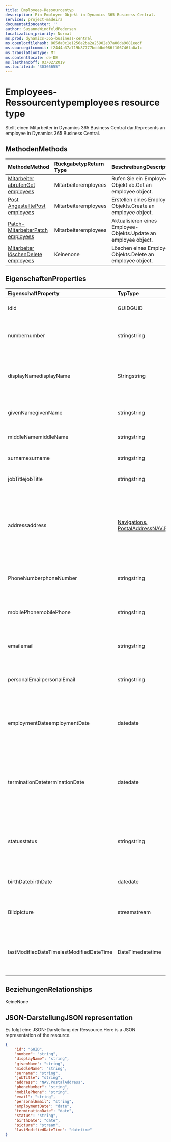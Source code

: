 ```yaml
---
title: Employees-Ressourcentyp
description: Ein Employee-Objekt in Dynamics 365 Business Central.
services: project-madeira
documentationcenter: ''
author: SusanneWindfeldPedersen
localization_priority: Normal
ms.prod: dynamics-365-business-central
ms.openlocfilehash: 865da0c1e1256e2ba2a25902e37a00da9081eedf
ms.sourcegitcommit: f2444a37a719b87777bdddbd086f106746fa0a1c
ms.translationtype: MT
ms.contentlocale: de-DE
ms.lasthandoff: 03/02/2019
ms.locfileid: "30366655"
---
```

# <a name="employees-resource-type"></a><span data-ttu-id="0e852-103">Employees-Ressourcentyp</span><span class="sxs-lookup"><span data-stu-id="0e852-103">employees resource type</span></span>
<span data-ttu-id="0e852-104">Stellt einen Mitarbeiter in Dynamics 365 Business Central dar.</span><span class="sxs-lookup"><span data-stu-id="0e852-104">Represents an employee in Dynamics 365 Business Central.</span></span>

## <a name="methods"></a><span data-ttu-id="0e852-105">Methoden</span><span class="sxs-lookup"><span data-stu-id="0e852-105">Methods</span></span>

| <span data-ttu-id="0e852-106">Methode</span><span class="sxs-lookup"><span data-stu-id="0e852-106">Method</span></span>                                              | <span data-ttu-id="0e852-107">Rückgabetyp</span><span class="sxs-lookup"><span data-stu-id="0e852-107">Return Type</span></span>|<span data-ttu-id="0e852-108">Beschreibung</span><span class="sxs-lookup"><span data-stu-id="0e852-108">Description</span></span>               |
|:----------------------------------------------------|:-----------|:-------------------------|
|[<span data-ttu-id="0e852-109">Mitarbeiter abrufen</span><span class="sxs-lookup"><span data-stu-id="0e852-109">Get employees</span></span>](../api/dynamics-employee-get.md)      |<span data-ttu-id="0e852-110">Mitarbeiter</span><span class="sxs-lookup"><span data-stu-id="0e852-110">employees</span></span>  |<span data-ttu-id="0e852-111">Rufen Sie ein Employee-Objekt ab.</span><span class="sxs-lookup"><span data-stu-id="0e852-111">Get an employee object.</span></span>   |
|[<span data-ttu-id="0e852-112">Post Angestellte</span><span class="sxs-lookup"><span data-stu-id="0e852-112">Post employees</span></span>](../api/dynamics-create-employee.md)  |<span data-ttu-id="0e852-113">Mitarbeiter</span><span class="sxs-lookup"><span data-stu-id="0e852-113">employees</span></span>  |<span data-ttu-id="0e852-114">Erstellen eines Employee-Objekts.</span><span class="sxs-lookup"><span data-stu-id="0e852-114">Create an employee object.</span></span>|
|[<span data-ttu-id="0e852-115">Patch-Mitarbeiter</span><span class="sxs-lookup"><span data-stu-id="0e852-115">Patch employees</span></span>](../api/dynamics-employee-update.md) |<span data-ttu-id="0e852-116">Mitarbeiter</span><span class="sxs-lookup"><span data-stu-id="0e852-116">employees</span></span>  |<span data-ttu-id="0e852-117">Aktualisieren eines Employee-Objekts.</span><span class="sxs-lookup"><span data-stu-id="0e852-117">Update an employee object.</span></span>|
|[<span data-ttu-id="0e852-118">Mitarbeiter löschen</span><span class="sxs-lookup"><span data-stu-id="0e852-118">Delete employees</span></span>](../api/dynamics-employee-delete.md)|<span data-ttu-id="0e852-119">Keine</span><span class="sxs-lookup"><span data-stu-id="0e852-119">none</span></span>       |<span data-ttu-id="0e852-120">Löschen eines Employee-Objekts.</span><span class="sxs-lookup"><span data-stu-id="0e852-120">Delete an employee object.</span></span>|

## <a name="properties"></a><span data-ttu-id="0e852-121">Eigenschaften</span><span class="sxs-lookup"><span data-stu-id="0e852-121">Properties</span></span>
| <span data-ttu-id="0e852-122">Eigenschaft</span><span class="sxs-lookup"><span data-stu-id="0e852-122">Property</span></span>           | <span data-ttu-id="0e852-123">Typ</span><span class="sxs-lookup"><span data-stu-id="0e852-123">Type</span></span>   |<span data-ttu-id="0e852-124">Beschreibung</span><span class="sxs-lookup"><span data-stu-id="0e852-124">Description</span></span>                                            |
|:-------------------|:-------|:------------------------------------------------------|
|<span data-ttu-id="0e852-125">id</span><span class="sxs-lookup"><span data-stu-id="0e852-125">id</span></span>                  |<span data-ttu-id="0e852-126">GUID</span><span class="sxs-lookup"><span data-stu-id="0e852-126">GUID</span></span>    |<span data-ttu-id="0e852-127">Die Mitarbeiter-ID.</span><span class="sxs-lookup"><span data-stu-id="0e852-127">The employee ID.</span></span> <span data-ttu-id="0e852-128">Nicht bearbeitbar.</span><span class="sxs-lookup"><span data-stu-id="0e852-128">Non-editable.</span></span>                         |
|<span data-ttu-id="0e852-129">number</span><span class="sxs-lookup"><span data-stu-id="0e852-129">number</span></span>              |<span data-ttu-id="0e852-130">string</span><span class="sxs-lookup"><span data-stu-id="0e852-130">string</span></span>  |<span data-ttu-id="0e852-131">Die Mitarbeiternummer.</span><span class="sxs-lookup"><span data-stu-id="0e852-131">The employee number.</span></span> <span data-ttu-id="0e852-132">Schreibgeschützt.</span><span class="sxs-lookup"><span data-stu-id="0e852-132">Read-Only.</span></span>                        |
|<span data-ttu-id="0e852-133">displayName</span><span class="sxs-lookup"><span data-stu-id="0e852-133">displayName</span></span>         |<span data-ttu-id="0e852-134">String</span><span class="sxs-lookup"><span data-stu-id="0e852-134">string</span></span>  |<span data-ttu-id="0e852-135">Der angegebene Name und Nachname des Mitarbeiters.</span><span class="sxs-lookup"><span data-stu-id="0e852-135">The employee givenName + surname.</span></span> <span data-ttu-id="0e852-136">Schreibgeschützt.</span><span class="sxs-lookup"><span data-stu-id="0e852-136">Read-Only.</span></span>           |
|<span data-ttu-id="0e852-137">givenName</span><span class="sxs-lookup"><span data-stu-id="0e852-137">givenName</span></span>           |<span data-ttu-id="0e852-138">string</span><span class="sxs-lookup"><span data-stu-id="0e852-138">string</span></span>  |<span data-ttu-id="0e852-139">Der angegebene Name des Mitarbeiters.</span><span class="sxs-lookup"><span data-stu-id="0e852-139">The given name of the employee.</span></span>                        |
|<span data-ttu-id="0e852-140">middleName</span><span class="sxs-lookup"><span data-stu-id="0e852-140">middleName</span></span>          |<span data-ttu-id="0e852-141">string</span><span class="sxs-lookup"><span data-stu-id="0e852-141">string</span></span>  |<span data-ttu-id="0e852-142">Der Vorname des Mitarbeiters.</span><span class="sxs-lookup"><span data-stu-id="0e852-142">The middle name of the employee.</span></span>                       |
|<span data-ttu-id="0e852-143">surname</span><span class="sxs-lookup"><span data-stu-id="0e852-143">surname</span></span>             |<span data-ttu-id="0e852-144">string</span><span class="sxs-lookup"><span data-stu-id="0e852-144">string</span></span>  |<span data-ttu-id="0e852-145">Der Nachname des Mitarbeiters</span><span class="sxs-lookup"><span data-stu-id="0e852-145">The surname of the employee</span></span>                            |
|<span data-ttu-id="0e852-146">jobTitle</span><span class="sxs-lookup"><span data-stu-id="0e852-146">jobTitle</span></span>            |<span data-ttu-id="0e852-147">string</span><span class="sxs-lookup"><span data-stu-id="0e852-147">string</span></span>  |<span data-ttu-id="0e852-148">Der vollständige Name des Mitarbeiters</span><span class="sxs-lookup"><span data-stu-id="0e852-148">The full name of the employee</span></span>                          |
|<span data-ttu-id="0e852-149">address</span><span class="sxs-lookup"><span data-stu-id="0e852-149">address</span></span>             |[<span data-ttu-id="0e852-150">Navigations. PostalAddress</span><span class="sxs-lookup"><span data-stu-id="0e852-150">NAV.PostalAddress</span></span>](../resources/dynamics-complextypes.md)|<span data-ttu-id="0e852-151">Gibt die Adresse des Mitarbeiters an.</span><span class="sxs-lookup"><span data-stu-id="0e852-151">Specifies the employee's address.</span></span> <span data-ttu-id="0e852-152">Diese Adresse wird in allen Ressourcen Dokumenten des Mitarbeiters angezeigt.</span><span class="sxs-lookup"><span data-stu-id="0e852-152">This address will appear on all resource documents for the employee.</span></span>|
|<span data-ttu-id="0e852-153">PhoneNumber</span><span class="sxs-lookup"><span data-stu-id="0e852-153">phoneNumber</span></span>         |<span data-ttu-id="0e852-154">string</span><span class="sxs-lookup"><span data-stu-id="0e852-154">string</span></span>  |<span data-ttu-id="0e852-155">Gibt die Telefonnummer des Mitarbeiters an.</span><span class="sxs-lookup"><span data-stu-id="0e852-155">Specifies the employee's telephone number.</span></span>             |
|<span data-ttu-id="0e852-156">mobilePhone</span><span class="sxs-lookup"><span data-stu-id="0e852-156">mobilePhone</span></span>         |<span data-ttu-id="0e852-157">string</span><span class="sxs-lookup"><span data-stu-id="0e852-157">string</span></span>  |<span data-ttu-id="0e852-158">Gibt die Mobiltelefonnummer des Mitarbeiters an.</span><span class="sxs-lookup"><span data-stu-id="0e852-158">Specifies the employee's mobile telephone number.</span></span>      |
|<span data-ttu-id="0e852-159">email</span><span class="sxs-lookup"><span data-stu-id="0e852-159">email</span></span>               |<span data-ttu-id="0e852-160">string</span><span class="sxs-lookup"><span data-stu-id="0e852-160">string</span></span>  |<span data-ttu-id="0e852-161">Gibt die e-Mail-Adresse des Mitarbeiters an.</span><span class="sxs-lookup"><span data-stu-id="0e852-161">Specifies the employee's email address.</span></span>                |
|<span data-ttu-id="0e852-162">personalEmail</span><span class="sxs-lookup"><span data-stu-id="0e852-162">personalEmail</span></span>       |<span data-ttu-id="0e852-163">string</span><span class="sxs-lookup"><span data-stu-id="0e852-163">string</span></span>  |<span data-ttu-id="0e852-164">Gibt die persönliche e-Mail-Adresse des Mitarbeiters an.</span><span class="sxs-lookup"><span data-stu-id="0e852-164">Specifies the employee's personal email address.</span></span>       |
|<span data-ttu-id="0e852-165">employmentDate</span><span class="sxs-lookup"><span data-stu-id="0e852-165">employmentDate</span></span>      |<span data-ttu-id="0e852-166">date</span><span class="sxs-lookup"><span data-stu-id="0e852-166">date</span></span>    |<span data-ttu-id="0e852-167">Gibt das Datum an, an dem der Mitarbeiter begonnen hat, für das Unternehmen zu arbeiten.</span><span class="sxs-lookup"><span data-stu-id="0e852-167">Specifies the date when the employee began to work for the company.</span></span>|
|<span data-ttu-id="0e852-168">terminationDate</span><span class="sxs-lookup"><span data-stu-id="0e852-168">terminationDate</span></span>     |<span data-ttu-id="0e852-169">date</span><span class="sxs-lookup"><span data-stu-id="0e852-169">date</span></span>    |<span data-ttu-id="0e852-170">Gibt das Datum an, an dem der Mitarbeiter beendet wurde, beispielsweise aufgrund eines Ausfalls oder einer Kündigung.</span><span class="sxs-lookup"><span data-stu-id="0e852-170">Specifies the date when the employee was terminated, due to retirement or dismissal, for example.</span></span>|
|<span data-ttu-id="0e852-171">status</span><span class="sxs-lookup"><span data-stu-id="0e852-171">status</span></span>              |<span data-ttu-id="0e852-172">string</span><span class="sxs-lookup"><span data-stu-id="0e852-172">string</span></span>  |<span data-ttu-id="0e852-173">Gibt den Status des Mitarbeiters an.</span><span class="sxs-lookup"><span data-stu-id="0e852-173">Specifies the employee's status.</span></span> <span data-ttu-id="0e852-174">Mögliche Werte sind aktiv, inaktiv oder terminiert</span><span class="sxs-lookup"><span data-stu-id="0e852-174">Possible values are Active, Inactive or Terminated</span></span>|
|<span data-ttu-id="0e852-175">birthDate</span><span class="sxs-lookup"><span data-stu-id="0e852-175">birthDate</span></span>           |<span data-ttu-id="0e852-176">date</span><span class="sxs-lookup"><span data-stu-id="0e852-176">date</span></span>    |<span data-ttu-id="0e852-177">Gibt das Geburtsdatum des Mitarbeiters an.</span><span class="sxs-lookup"><span data-stu-id="0e852-177">Specifies the employee's date of birth.</span></span>                |
|<span data-ttu-id="0e852-178">Bild</span><span class="sxs-lookup"><span data-stu-id="0e852-178">picture</span></span>             |<span data-ttu-id="0e852-179">stream</span><span class="sxs-lookup"><span data-stu-id="0e852-179">stream</span></span>  |<span data-ttu-id="0e852-180">Das Bild des Mitarbeiters.</span><span class="sxs-lookup"><span data-stu-id="0e852-180">The employee picture.</span></span> <span data-ttu-id="0e852-181">Schreibgeschützt.</span><span class="sxs-lookup"><span data-stu-id="0e852-181">Read-Only.</span></span>                       |
|<span data-ttu-id="0e852-182">lastModifiedDateTime</span><span class="sxs-lookup"><span data-stu-id="0e852-182">lastModifiedDateTime</span></span>|<span data-ttu-id="0e852-183">DateTime</span><span class="sxs-lookup"><span data-stu-id="0e852-183">datetime</span></span>|<span data-ttu-id="0e852-184">Die letzte DateTime, die der Mitarbeiter geändert wurde.</span><span class="sxs-lookup"><span data-stu-id="0e852-184">The last datetime the employee was modified.</span></span> <span data-ttu-id="0e852-185">Schreibgeschützt.</span><span class="sxs-lookup"><span data-stu-id="0e852-185">Read-Only.</span></span>|  


## <a name="relationships"></a><span data-ttu-id="0e852-186">Beziehungen</span><span class="sxs-lookup"><span data-stu-id="0e852-186">Relationships</span></span>
<span data-ttu-id="0e852-187">Keine</span><span class="sxs-lookup"><span data-stu-id="0e852-187">None</span></span>

## <a name="json-representation"></a><span data-ttu-id="0e852-188">JSON-Darstellung</span><span class="sxs-lookup"><span data-stu-id="0e852-188">JSON representation</span></span>

<span data-ttu-id="0e852-189">Es folgt eine JSON-Darstellung der Ressource.</span><span class="sxs-lookup"><span data-stu-id="0e852-189">Here is a JSON representation of the resource.</span></span>


```json
{
    "id": "GUID",
    "number": "string",
    "displayName": "string",
    "givenName": "string",
    "middleName": "string",
    "surname": "string",
    "jobTitle": "string",
    "address": "NAV.PostalAddress",
    "phoneNumber": "string",
    "mobilePhone": "string",
    "email": "string",
    "personalEmail": "string",
    "employmentDate": "date",
    "terminationDate": "date",
    "status": "string",
    "birthDate": "date",
    "picture": "stream",
    "lastModifiedDateTime": "datetime"
}

```

